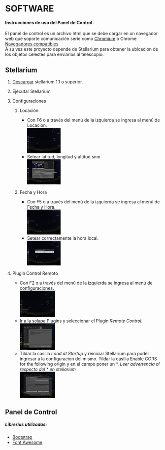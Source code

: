 # SOFTWARE

#### Instrucciones de uso del Panel de Control .

El panel de control es un archivo html que se debe cargar en un navegador web que soporte comunicación serie como [Chromium](https://www.chromium.org/getting-involved/download-chromium/) o Chrome.
[Navegadores compatibles](https://developer.mozilla.org/en-US/docs/Web/API/SerialPort#browser_compatibility)  
A su vez este proyecto depende de Stellarium para obtener la ubicacion de los objetos celestes para enviarlos al telescopio.

## Stellarium

1. [Descargar](https://stellarium.org) stellarium 1.1 o superior.
2. Ejecutar Stellarium
3. Configuraciones

   1. Locación

      - Con F6 o a través del menú de la izquierda se ingresa al menú de Locación.
        &nbsp;  
        <img src="/archivos/software/stellarium_locacion_1.png" width=25% height=25%> &nbsp; &nbsp; &nbsp;
      - Setear latitud, longitud y altitud snm
        &nbsp;  
        <img src="/archivos/software/stellarium_locacion_2.png" width=25% height=25%> &nbsp; &nbsp; &nbsp;

   2. Fecha y Hora

      - Con F5 o a través del menú de la izquierda se ingresa al menú de Fecha y Hora.
        &nbsp;  
        <img src="/archivos/software/stellarium_fecha_1.png" width=25% height=25%> &nbsp; &nbsp; &nbsp;
      - Setear correctamente la hora local.
        &nbsp;  
        <img src="/archivos/software/stellarium_fecha_2.png" width=25% height=25%> &nbsp; &nbsp; &nbsp;

4. Plugin Control Remoto

   - Con F2 o a través del menú de la izquierda se ingresa al menú de configuraciones.
     &nbsp;  
     <img src="/archivos/software/stellarium_plugin_1.png" width=25% height=25%> &nbsp; &nbsp; &nbsp;
   - Ir a la solapa Plugins y seleccionar el Plugin _Remote Control_.
     &nbsp;  
     <img src="/archivos/software/stellarium_plugin_2.png" width=25% height=25%> &nbsp; &nbsp; &nbsp;
   - Tildar la casilla _Load at Startup_ y reiniciar Stellarium para poder ingresar a la configuracion del mismo.
     Tildar la casilla Enable CORS for the following origin y en el campo poner un \*.
     _Leer advertencia al respecto del \* en stellarium_
     &nbsp;  
     <img src="/archivos/software/stellarium_plugin_3.png" width=25% height=25%> &nbsp; &nbsp; &nbsp;

## Panel de Control

##### Librerías utilizadas:

- [Bootstrap](https://www.airspayce.com/mikem/arduino/AccelStepper/)
- [Font Awesome](https://github.com/ppedro74/Arduino-SerialCommands)
